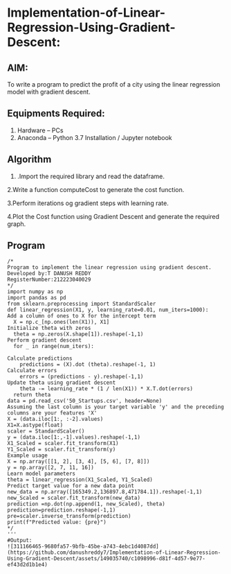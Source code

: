 # Implementation-of-Linear-Regression-Using-Gradient-Descent:

## AIM:
To write a program to predict the profit of a city using the linear regression model with gradient descent.

## Equipments Required:
1. Hardware – PCs
2. Anaconda – Python 3.7 Installation / Jupyter notebook

## Algorithm
1. .Import the required library and read the dataframe.

2.Write a function computeCost to generate the cost function.

3.Perform iterations og gradient steps with learning rate.

4.Plot the Cost function using Gradient Descent and generate the required graph.
  ## Program 
```
/*
Program to implement the linear regression using gradient descent.
Developed by:T DANUSH REDDY
RegisterNumber:212223040029  
*/
import numpy as np
import pandas as pd
from sklearn.preprocessing import StandardScaler
def linear_regression(X1, y, learning_rate=0.01, num_iters=1000):
Add a column of ones to X for the intercept term 
  X = np.c_[np.ones(len(X1)), X1]
Initialize theta with zeros
  theta = np.zeros(X.shape[1]).reshape(-1,1)
Perform gradient descent 
  for _ in range(num_iters):

Calculate predictions 
    predictions = (X).dot (theta).reshape(-1, 1)
Calculate errors
    errors = (predictions - y).reshape(-1,1)
Update theta using gradient descent 
    theta -= learning_rate * (1 / len(X1)) * X.T.dot(errors)
  return theta
data = pd.read_csv('50_Startups.csv', header=None)
Assuming the last column is your target variable 'y' and the preceding columns are your features 'X' 
X = (data.iloc[1:, :-2].values)
X1=X.astype(float)
scaler = StandardScaler()
y = (data.iloc[1:,-1].values).reshape(-1,1)
X1_Scaled = scaler.fit_transform(X1)
Y1_Scaled = scaler.fit_transform(y)
Example usage
X = np.array([[1, 2], [3, 4], [5, 6], [7, 8]])
y = np.array([2, 7, 11, 16])
Learn model parameters
theta = linear_regression(X1_Scaled, Y1_Scaled)
Predict target value for a new data point
new_data = np.array([165349.2,136897.8,471784.1]).reshape(-1,1)
new_Scaled = scaler.fit_transform(new_data)
prediction =np.dot(np.append(1, new_Scaled), theta)
prediction=prediction.reshape(-1,1)
pre=scaler.inverse_transform(prediction)
print(f"Predicted value: {pre}")
*/
'''
#Output:
![311166465-9680fa57-9bfb-45be-a743-4ebc1d4087dd](https://github.com/danushreddy7/Implementation-of-Linear-Regression-Using-Gradient-Descent/assets/149035740/c1098996-d81f-4d57-9e77-ef43d2d1b1e4)



